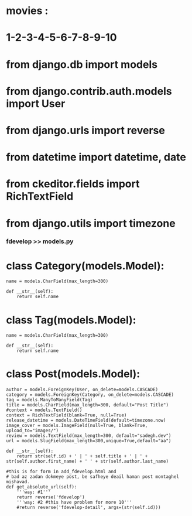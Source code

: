 # movies :
# 1-2-3-4-5-6-7-8-9-10


# from django.db import models
# from django.contrib.auth.models import User
# from django.urls import reverse
# from datetime import datetime, date
# from ckeditor.fields import RichTextField
# from django.utils import timezone


### fdevelop >> models.py


# class Category(models.Model):
    name = models.CharField(max_length=300)
    
    def __str__(self):
        return self.name


# class Tag(models.Model):
    name = models.CharField(max_length=300)
    
    def __str__(self):
        return self.name


# class Post(models.Model):
    author = models.ForeignKey(User, on_delete=models.CASCADE)
    category = models.ForeignKey(Category, on_delete=models.CASCADE)
    tag = models.ManyToManyField(Tag)
    title = models.CharField(max_length=300, default="Post Title")
    #context = models.TextField()
    context = RichTextField(blank=True, null=True)
    release_datetime = models.DateTimeField(default=timezone.now) 
    image_cover = models.ImageField(null=True, blank=True, upload_to="images/") 
    review = models.TextField(max_length=300, default="sadegh.dev")      
    url = models.SlugField(max_length=300,unique=True,default="aa") 

    def __str__(self):
        return str(self.id) + ' | ' + self.title + ' | ' + str(self.author.first_name) + ' ' + str(self.author.last_name)

    #this is for form in add_fdevelop.html and 
    # bad az zadan dokmeye post, be safheye deail haman post montaghel mishavad.
    def get_absolute_url(self):
        '''way: #1'''
        return reverse('fdevelop')
        '''way: #2 #this have problem for more 10'''
        #return reverse('fdevelop-detail', args=(str(self.id))) 


